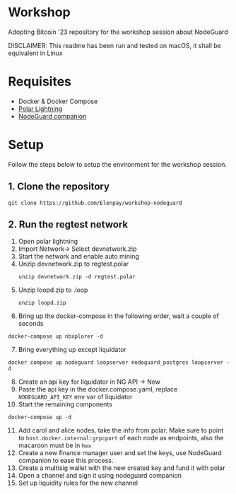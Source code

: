 # Workshop
Adopting Bitcoin '23 repository for the workshop session about NodeGuard

DISCLAIMER: This readme has been run and tested on macOS, it shall be equivalent in Linux

# Requisites
- Docker & Docker Compose
- [Polar Lightning](https://lightningpolar.com/)
- [NodeGuard companion](https://github.com/Elenpay/Nodeguards-Companion#importing-the-extension)
# Setup
Follow the steps below to setup the environment for the workshop session.
## 1. Clone the repository
```
git clone https://github.com/Elenpay/workshop-nodeguard
```
## 2. Run the regtest network
1. Open polar lightning
2. Import Network-> Select devnetwork.zip
3. Start the network and enable auto mining
4. Unzip devnetwork.zip to regtest.polar
   ```
   unzip devnetwork.zip -d regtest.polar
   ```
5. Unzip loopd.zip to .loop
    ```
    unzip loopd.zip
    ```
6. Bring up the docker-compose in the following order, wait a couple of seconds
```
docker-compose up nbxplorer -d
```
7. Bring everything up except liquidator
```
docker compose up nodeguard loopserver nodeguard_postgres loopserver -d
```
8. Create an api key for liquidator in NG API -> New
9. Paste the api key in the docker.compose.yaml, replace `NODEGUARD_API_KEY` env var of liquidator
10. Start the remaining components
```
docker-compose up -d
```
11.  Add carol and alice nodes, take the info from polar. Make sure to point to `host.docker.internal:grpcport` of each node as endpoints, also the macaroon must be in `hex`
12.  Create a new finance manager user and set the keys, use NodeGuard companion to ease this process.   
13. Create a multisig wallet with the new created key and fund it with polar
14. Open a channel and sign it using nodeguard companion
15. Set up liquidity rules for the new channel